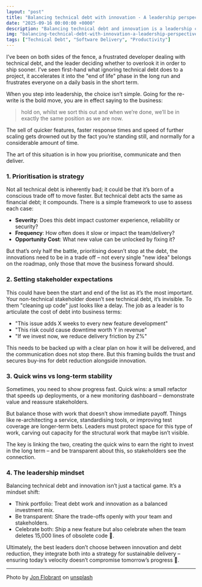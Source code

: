 ```yaml
---
layout: "post"
title: "Balancing technical debt with innovation - A leadership perspective"
date: "2025-09-16 00:00:00 +0000"
description: "Balancing technical debt and innovation is a leadership challenge. Here’s how to prioritise, communicate, and deliver sustainably."
img: "balancing-technical-debt-with-innovation-a-leadership-perspective.jpg"
tags: ["Technical Debt", "Software Delivery", "Productivity"]
---
```


I’ve been on both sides of the fence, a frustrated developer dealing with technical debt, and the leader deciding whether to overlook it in order to ship sooner. I’ve seen first-hand what ignoring technical debt does to a project, it accelerates it into the "end of life" phase in the long run and frustrates everyone on a daily basis in the short term.

When you step into leadership, the choice isn’t simple. Going for the re-write is the bold move, you are in effect saying to the business:
> hold on, whilst we sort this out and when we’re done, we’ll be in exactly the same position as we are now.

The sell of quicker features, faster response times and speed of further scaling gets drowned out by the fact you’re standing still, and normally for a considerable amount of time.

The art of this situation is in how you prioritise, communicate and then deliver.

### 1. Prioritisation is strategy
Not all technical debt is inherently bad; it could be that it’s born of a conscious trade off to move faster. But technical debt acts the same as financial debt; it compounds. There is a simple framework to use to assess each case:

* **Severity**: Does this debt impact customer experience, reliability or security?
* **Frequency**: How often does it slow or impact the team/delivery?
* **Opportunity Cost**: What new value can be unlocked by fixing it?

But that’s only half the battle, prioritising doesn’t stop at the debt, the innovations need to be in a trade off – not every single "new idea" belongs on the roadmap, only those that move the business forward should. 

### 2. Setting stakeholder expectations
This could have been the start and end of the list as it’s the most important. Your non-technical stakeholder doesn’t see technical debt, it’s invisible. To them "cleaning up code" just looks like a delay. The job as a leader is to articulate the cost of debt into business terms:
* "This issue adds X weeks to every new feature development"
* "This risk could cause downtime worth Y in revenue"
* "If we invest now, we reduce delivery friction by Z%"

This needs to be backed up with a clear plan on how it will be delivered, and the communication does not stop there. But this framing builds the trust and secures buy-ins for debt reduction alongside innovation.

### 3. Quick wins vs long-term stability
Sometimes, you need to show progress fast. Quick wins: a small refactor that speeds up deployments, or a new monitoring dashboard – demonstrate value and reassure stakeholders. 

But balance those with work that doesn’t show immediate payoff. Things like re-architecting a service, standardising tools, or improving test coverage are longer-term bets. Leaders must protect space for this type of work, carving out capacity for the structural work that maybe isn’t visible. 

The key is linking the two, creating the quick wins to earn the right to invest in the long term – and be transparent about this, so stakeholders see the connection.

### 4. The leadership mindset
Balancing technical debt and innovation isn’t just a tactical game. It’s a mindset shift:
* Think portfolio: Treat debt work and innovation as a balanced investment mix.
* Be transparent: Share the trade-offs openly with your team and stakeholders.
* Celebrate both: Ship a new feature but also celebrate when the team deletes 15,000 lines of obsolete code :metal:.

Ultimately, the best leaders don’t choose between innovation and debt reduction, they integrate both into a strategy for sustainable delivery – ensuring today’s velocity doesn’t compromise tomorrow’s progress :rocket:.

---

Photo by [Jon Flobrant](https://unsplash.com/@jonflobrant) on [unsplash](https://unsplash.com/photos/man-walking-on-forest-_r19nfvS3wY)